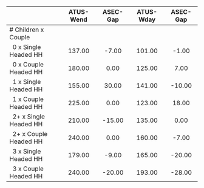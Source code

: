 
|                      |    ATUS-Wend |     ASEC-Gap |    ATUS-Wday |     ASEC-Gap |
| -------------------- | :----------: | :----------: | :----------: | :----------: |
| # Children x Couple  |              |              |              |              |
| &nbsp;&nbsp;0 x Single Headed HH |       137.00 |        -7.00 |       101.00 |        -1.00 |
| &nbsp;&nbsp;0 x Couple Headed HH |       180.00 |         0.00 |       125.00 |         7.00 |
| &nbsp;&nbsp;1 x Single Headed HH |       155.00 |        30.00 |       141.00 |       -10.00 |
| &nbsp;&nbsp;1 x Couple Headed HH |       225.00 |         0.00 |       123.00 |        18.00 |
| &nbsp;&nbsp;2+ x Single Headed HH |       210.00 |       -15.00 |       135.00 |         0.00 |
| &nbsp;&nbsp;2+ x Couple Headed HH |       240.00 |         0.00 |       160.00 |        -7.00 |
| &nbsp;&nbsp;3 x Single Headed HH |       179.00 |        -9.00 |       165.00 |       -20.00 |
| &nbsp;&nbsp;3 x Couple Headed HH |       240.00 |       -20.00 |       193.00 |       -28.00 |

